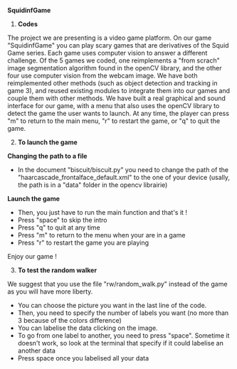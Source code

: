 **SquidinfGame**

1. **Codes**

The project we are presenting is a video game platform. On our game "SquidinfGame" you can play scary games that are derivatives of the Squid Game series. Each game uses computer vision to answer a different challenge. Of the 5 games we coded, one reimplements a "from scrach" image segmentation algorithm found in the openCV library, and the other four use computer vision from the webcam image. We have both reimplemented other methods (such as object detection and tracking in game 3), and reused existing modules to integrate them into our games and couple them with other methods. We have built a real graphical and sound interface for our game, with a menu that also uses the openCV library to detect the game the user wants to launch. At any time, the player can press "m" to return to the main menu, "r" to restart the game, or "q" to quit the game. 

2. **To launch the game**

**Changing the path to a file**

- In the document "biscuit/biscuit.py" you need to change the path of the "haarcascade_frontalface_default.xml" to the one of your device (usally, the path is in a "data" folder in the opencv librairie)

**Launch the game**

- Then, you just have to run the main function and that's it ! 
- Press "space" to skip the intro
- Press "q" to quit at any time
- Press "m" to return to the menu when your are in a game
- Press "r" to restart the game you are playing

Enjoy our game ! 

3. **To test the random walker**

We suggest that you use the file "rw/random_walk.py" instead of the game as you will have more liberty.

- You can choose the picture you want in the last line of the code.
- Then, you need to specify the number of labels you want (no more than 3 because of the colors difference)
- You can labelise the data clicking on the image. 
- To go from one label to another, you need to press "space". Sometime it doesn't work, so look at the terminal that specify if it could labelise an another data
- Press space once you labelised all your data